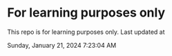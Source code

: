 # For learning purposes only
This repo is for learning purposes only.
Last updated at

Sunday, January 21, 2024 7:23:04 AM

